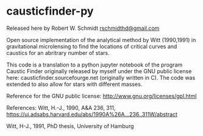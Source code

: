 # causticfinder-py

Released here by Robert W. Schmidt rschmidthd@gmail.com

Open source implementation of the analytical method by Witt (1990,1991) in gravitational microlensing to
find the locations of critical curves and caustics for an abritrary number of stars.

This code is a translation to a python jupyter notebook of the program Caustic Finder originally released by myself
under the GNU public license here: causticfinder.sourcefourge.net (originally written in C). The code was extended
to also allow for stars with different masses.

Reference for the GNU public license: http://www.gnu.org/licenses/gpl.html


References:
Witt, H.-J., 1990, A&A 236, 311, https://ui.adsabs.harvard.edu/abs/1990A%26A...236..311W/abstract

Witt, H-J., 1991, PhD thesis, University of Hamburg
